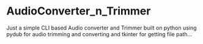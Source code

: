 # AudioConverter_n_Trimmer
Just a simple CLI based Audio converter and Trimmer built on python 
using pydub for audio trimming and converting and 
tkinter for getting file path...

